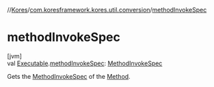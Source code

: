 //[Kores](../../index.md)/[com.koresframework.kores.util.conversion](index.md)/[methodInvokeSpec](method-invoke-spec.md)

# methodInvokeSpec

[jvm]\
val [Executable](https://docs.oracle.com/javase/8/docs/api/java/lang/reflect/Executable.html).[methodInvokeSpec](method-invoke-spec.md): [MethodInvokeSpec](../com.koresframework.kores.common/-method-invoke-spec/index.md)

Gets the [MethodInvokeSpec](../com.koresframework.kores.common/-method-invoke-spec/index.md) of the [Method](https://docs.oracle.com/javase/8/docs/api/java/lang/reflect/Method.html).
